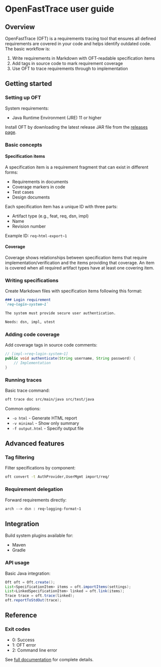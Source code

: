 # OpenFastTrace user guide

## Overview

OpenFastTrace (OFT) is a requirements tracing tool that ensures all defined requirements are covered in your code and helps identify outdated code. The basic workflow is:

1. Write requirements in Markdown with OFT-readable specification items
2. Add tags in source code to mark requirement coverage
3. Use OFT to trace requirements through to implementation

## Getting started

### Setting up OFT

System requirements:

- Java Runtime Environment (JRE) 11 or higher

Install OFT by downloading the latest release JAR file from the [releases page](https://github.com/itsallcode/openfasttrace/releases).

### Basic concepts

#### Specification items

A specification item is a requirement fragment that can exist in different forms:

- Requirements in documents
- Coverage markers in code
- Test cases
- Design documents

Each specification item has a unique ID with three parts:

- Artifact type (e.g., feat, req, dsn, impl)
- Name
- Revision number

Example ID: `req~html-export~1`

#### Coverage

Coverage shows relationships between specification items that require implementation/verification and the items providing that coverage. An item is covered when all required artifact types have at least one covering item.

### Writing specifications

Create Markdown files with specification items following this format:

```markdown
### Login requirement
`req~login-system~1`

The system must provide secure user authentication.

Needs: dsn, impl, utest
```

### Adding code coverage

Add coverage tags in source code comments:

```java
// [impl->req~login-system~1]
public void authenticate(String username, String password) {
    // Implementation
}
```

### Running traces

Basic trace command:

```bash
oft trace doc src/main/java src/test/java
```

Common options:

- `-o html` - Generate HTML report
- `-v minimal` - Show only summary
- `-f output.html` - Specify output file

## Advanced features

### Tag filtering

Filter specifications by component:

```bash
oft convert -t AuthProvider,UserMgmt import/req/
```

### Requirement delegation

Forward requirements directly:

```markdown
arch --> dsn : req~logging-format~1
```

## Integration

Build system plugins available for:

- Maven
- Gradle

### API usage

Basic Java integration:

```java
Oft oft = Oft.create();
List<SpecificationItem> items = oft.importItems(settings);
List<LinkedSpecificationItem> linked = oft.link(items);
Trace trace = oft.trace(linked);
oft.reportToStdOut(trace);
```

## Reference

### Exit codes

- 0: Success
- 1: OFT error
- 2: Command line error

See [full documentation](https://github.com/itsallcode/openfasttrace/blob/main/doc/user_guide.md) for complete details.
